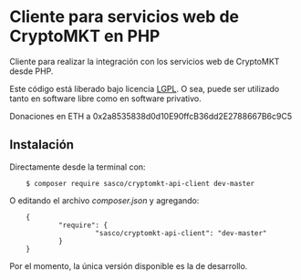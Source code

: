 Cliente para servicios web de CryptoMKT en PHP
==============================================

Cliente para realizar la integración con los servicios web de CryptoMKT desde PHP.

Este código está liberado bajo licencia [LGPL](http://www.gnu.org/licenses/lgpl-3.0.en.html).
O sea, puede ser utilizado tanto en software libre como en software privativo.

Donaciones en ETH a 0x2a8535838d0d10E90ffcB36dd2E2788667B6c9C5

Instalación
-----------

Directamente desde la terminal con:

        $ composer require sasco/cryptomkt-api-client dev-master

O editando el archivo *composer.json* y agregando:

        {
                "require": {
                         "sasco/cryptomkt-api-client": "dev-master"
                }
        }

Por el momento, la única versión disponible es la de desarrollo.
